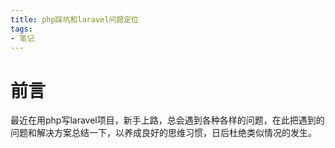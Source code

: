 ```yaml
---
title: php踩坑和laravel问题定位
tags:
- 笔记
---
```


# 前言

最近在用php写laravel项目，新手上路，总会遇到各种各样的问题，在此把遇到的问题和解决方案总结一下，以养成良好的思维习惯，日后杜绝类似情况的发生。

# 
